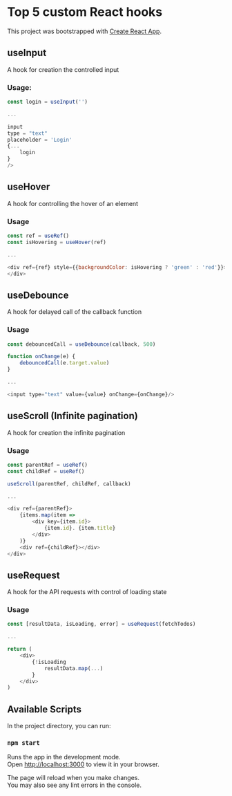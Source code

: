 # Top 5 custom React hooks

This project was bootstrapped with [Create React App](https://github.com/facebook/create-react-app).

## useInput

A hook for creation the controlled input

### Usage:

```javascript
const login = useInput('')

...

input
type = "text"
placeholder = 'Login'
{...
    login
}
/>
```

## useHover

A hook for controlling the hover of an element

### Usage

```javascript
const ref = useRef()
const isHovering = useHover(ref)

...

<div ref={ref} style={{backgroundColor: isHovering ? 'green' : 'red'}}>
</div>
```

## useDebounce

A hook for delayed call of the callback function

### Usage

```javascript
const debouncedCall = useDebounce(callback, 500)

function onChange(e) {
    debouncedCall(e.target.value)
}

...

<input type="text" value={value} onChange={onChange}/>
```

## useScroll (Infinite pagination)

A hook for creation the infinite pagination

### Usage

```javascript
const parentRef = useRef()
const childRef = useRef()

useScroll(parentRef, childRef, callback)

...

<div ref={parentRef}>
    {items.map(item =>
        <div key={item.id}>
            {item.id}. {item.title}
        </div>
    )}
    <div ref={childRef}></div>
</div>
```

## useRequest

A hook for the API requests with control of loading state

### Usage

```javascript
const [resultData, isLoading, error] = useRequest(fetchTodos)

...

return (
    <div>
        {!isLoading
            resultData.map(...)
        }
    </div>
)
```

## Available Scripts

In the project directory, you can run:

### `npm start`

Runs the app in the development mode.\
Open [http://localhost:3000](http://localhost:3000) to view it in your browser.

The page will reload when you make changes.\
You may also see any lint errors in the console.
